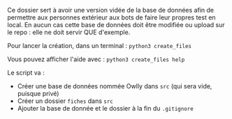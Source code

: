 Ce dossier sert à avoir une version vidée de la base de données afin de permettre aux personnes extérieur aux bots de faire leur propres test en local. 
En aucun cas cette base de données doit être modifiée ou upload sur le repo : elle ne doit servir QUE d'exemple. 

Pour lancer la création, dans un terminal :
`python3 create_files`

Vous pouvez afficher l'aide avec : 
`python3 create_files help`

Le script va : 
- Créer une base de données nommée Owlly dans `src` (qui sera vide, puisque privé)
- Créer un dossier `fiches` dans `src`
- Ajouter la base de donnée et le dossier à la fin du `.gitignore`
